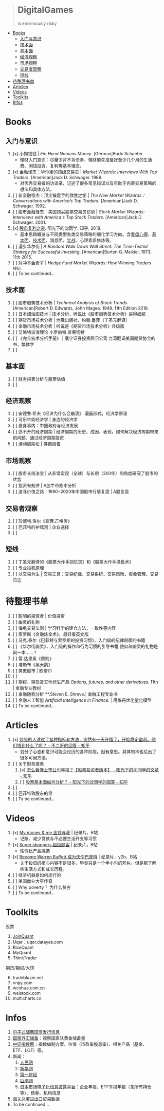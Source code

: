 > # DigitalGames
> is enormously risky

<!-- TOC -->

* [Books](#books)
  * [入门与意识](#入门与意识)
  * [技术面](#技术面)
  * [基本面](#基本面)
  * [经济观察](#经济观察)
  * [市场观察](#市场观察)
  * [交易者观察](#交易者观察)
  * [短线](#短线)
* [待整理书单](#待整理书单)
* [Articles](#articles)
* [Videos](#videos)
* [Toolkits](#toolkits)
* [Infos](#infos)

<!-- /TOC -->

# Books
## 入门与意识
1. [x] 小狗钱钱 | *Ein Hund Namens Money*. [German]Bodo Schaefer.
   * 理财入门意识：尽量少背不背债务、理财前先准备好至少几个月的生活费、闲钱投资、复利等基本理念。
2. [x] 金融怪杰：华尔街的顶级交易员 | *Market Wizards: Interviews With Top Traders*. [American]Jack D. Schwager. 1989.
   * 对优秀交易者的访谈录，记述了很多常见错误以及有助于完善交易策略的想法和具体方法。
3. [ ] 新金融怪杰：顶尖操盘手的致胜之钥 | *The New Market Wizards：Conversations with America’s Top Traders*. [American]Jack D. Schwager. 1992.
4. [ ] 股市金融怪杰：美国顶尖股票交易员访谈 | *Stock Market Wizards: Interviews with America's Top Stock Traders*. [American]Jack D. Schwager. 2001.
5. [x] [股市复利之道](https://www.zhihu.com/question/428833304/answer/2868643702). 阳光下的沈同学. 知乎, 2018.
   * 基本思路概览与不同类型各类交易策略的细化学习方向。含[看盘心得](https://zhuanlan.zhihu.com/p/558556059)、[基本面](https://zhuanlan.zhihu.com/p/560683362)、[技术面](https://zhuanlan.zhihu.com/p/564786934)、消息面、[实战](https://zhuanlan.zhihu.com/p/582699122)、心理素质修炼等。
6. [ ] 漫步华尔街 | *A Random Walk Down Wall Street: The Time-Tested Strategy for Successful Investing*. [American]Burton G. Malkiel. 1973. 11th 2015.
7. [ ] 对冲基金奇才 | *Hedge Fund Market Wizards: How Winning Traders Win*.
8. [ ] To be continued...

## 技术面
1. [ ] 股市趋势技术分析 | *Technical Analysis of Stock Trends*. [American]Robert D. Edwards, John Magee. 1948. 11th Edition 2018.
2. [ ] 日本蜡烛图技术 | 技术分析，听说比《股市趋势技术分析》讲得细腻
3.  [ ] 期货市场技术分析 | 地震出版社，约翰.墨菲（丁圣元翻译）
4.  [ ] 金融市场技术分析 | 听说是《期货市场技术分析》升级版
5.  [ ] 艾略特波浪理论 小罗伯特.普莱切特
6.  [ ] 《完全技术分析手册》 | 寰宇证券投资顾问公司 台湾翻译美国期货协会的书，繁体字
7.  [ ] 

## 基本面
1. [ ] 财务报表分析与股票估值
2. [ ] 

## 经济观察
1. [ ] 安德鲁.希夫《经济为什么会崩溃》 漫画形式，经济学原理
2. [ ] 可乐牛奶经济学 | 身边的经济学
3. [ ] 置身事内：中国政府与经济发展
4. [ ] 逃不开的经济周期 | 经济周期的历史、成因、表现，如何解决经济周期带来的问题、通过经济周期投资
5. [ ] 涛动周期论 | 券商报告

## 市场观察
1. [ ] 股市长线法宝 | 从非常宏观（全球）与长期（200年）的角度研究了股市的优势
2. [ ] 投资有规律 | A股牛市熊市分析
3. [ ] 追寻价值之路：1990~2020年中国股市行情复盘 | A股复盘

## 交易者观察
1. [ ] 珍妮特.洛尔《查理.芒格传》
2. [ ] 巴菲特的护城河 | 企业选择
3. [ ] 

## 短线
1.  [ ] 丁圣元翻译的《股票大作手回忆录》和《股票大作手操盘术》
2.  [ ] 专业投机原理
3.  [ ] 以交易为生 | 交易工具：交易纪律、交易系统、交易风险、资金管理、交易日志


# 待整理书单
1. [ ] 聪明的投资者 | 价值投资
2.  [ ] 幽灵的礼物
3.  [ ] 海龟交易法则 | 学习科学的建仓方法，一致性等内容
4.  [ ] 索罗斯《金融炼金术》，最好看英文版
5.  [ ] 马克.泰尔《巴菲特与索罗斯的投资习惯》，入门级的纪律层面的书籍
6.  [ ] 《华尔街幽灵》，入门级的操作和行为习惯的引导书籍 貌似和幽灵的礼物是同一本……？
7.  [ ] 雷.达里奥《原则》
8.  [ ] 塔勒布《黑天鹅》
9.  [ ] 笑傲股市 | 欧奈尔
10. [ ] 
11. [ ] 期权、期货及其他衍生产品 *Options, futures, and other derivatives*. 11th | 金融专业教材
12. [ ] 金融随机分析 **.Steven E. Shreve.| 金融工程专业书
13. [ ] 金融人工智能 *Artificial Intelligence in Finance*. | 用炼丹优化量化模型
14. [ ] To be continued...


# Articles
1. [x] [炒股的人试过了各种指标和方法，突然有一天开悟了，开始稳定盈利。他们悟到什么了呢？ - 不二哥的回答 - 知乎](https://www.zhihu.com/question/30793521/answer/295872063)
   * 划分了心态和意识可能会经历的各种阶段，挺有意思。具体的术也给出了很多可用方法。
2. [ ] 关于财务报表
   1. [x] [怎么看懂上市公司年报？【股票投资者版本】 - 阳光下的沈同学的文章 - 知乎](https://zhuanlan.zhihu.com/p/367359240)
   2. [ ] [股票基本面如何分析？ - 阳光下的沈同学的回答 - 知乎](https://www.zhihu.com/question/23192771/answer/754928083)
3. [ ] 
4. [ ] 巴菲特致股东的信
5. [ ] To be continued...

# Videos
1. [x] [My money & me 金钱与我](www.bilibili.com/bangumi/play/ss25413) | 纪录片，B站
   * 记账、减少贷款与不必要生活开支等习惯
2. [x] [Super shoppers 超级顾客](www.bilibili.com/bangumi/play/ss27135) | 纪录片，B站
   * 性价比产品挑选
3. [x] [Become Warren Buffett 成为沃伦巴菲特](www.bilibili.com/video/BV13x411y7th) | 纪录片，y2b、B站
   * 关于投资的核心内容不是很多，毕竟只是一个半小时的短片。但是能了解些生活方式和成长历程。
4. [ ] 经济机器是如何运行的
5. [ ] 美国商业大亨传奇
6. [ ] Why poverty？ 为什么贫穷
7. [ ] To be continued...

# Toolkits
股票
1. [JoinQuant](https://www.joinquant.com/)
2. Uqer：uqer.datayes.com
3. RiceQuant
4. MyQuant
5. ThinkTrader

期货/期权/大饼

6. tradeblazer.net
7. vnpy.com
8. wenhua.com.cn
9. weistock.com
10. multicharts.cn

# Infos
1. [电子式储蓄国债发行信息](https://gks.mof.gov.cn/ztztz/guozaiguanli/gzfxdzs/)
2. [国家外汇储备](https://www.safe.gov.cn/safe/whcb/index.html)：观察国家队黄金储备量
3. [中证指数网](https://www.csindex.com.cn/#/)：指数编制方案、估值（市盈率股息率）、相关产品（基金、ETF、LOF）等。
4. 新闻：
   1. [人民网](http://www.people.com.cn/)
   2. [新华网](http://www.xinhuanet.com/)
   3. [第一财经](https://www.yicai.com/)
   4. [巨潮网](http://www.cninfo.com.cn/new/index)
   5. [资本市场电子化信息披露平台](http://eid.csrc.gov.cn/)：企业年报、ETF季报年报（含所有持仓等）、债券、机构信息
5. [海关总署进出口贸易数据](http://www.customs.gov.cn/eportal/ui?pageId=302275)
6. To be continued...



